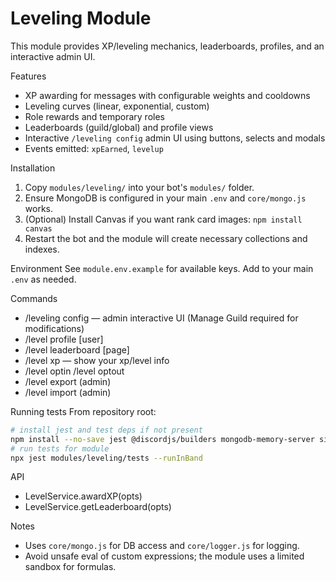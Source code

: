 # Leveling Module

This module provides XP/leveling mechanics, leaderboards, profiles, and an interactive admin UI.

Features
- XP awarding for messages with configurable weights and cooldowns
- Leveling curves (linear, exponential, custom)
- Role rewards and temporary roles
- Leaderboards (guild/global) and profile views
- Interactive `/leveling config` admin UI using buttons, selects and modals
- Events emitted: `xpEarned`, `levelup`

Installation
1. Copy `modules/leveling/` into your bot's `modules/` folder.
2. Ensure MongoDB is configured in your main `.env` and `core/mongo.js` works.
3. (Optional) Install Canvas if you want rank card images: `npm install canvas`
4. Restart the bot and the module will create necessary collections and indexes.

Environment
See `module.env.example` for available keys. Add to your main `.env` as needed.

Commands
- /leveling config — admin interactive UI (Manage Guild required for modifications)
- /level profile [user]
- /level leaderboard [page]
- /level xp — show your xp/level info
- /level optin /level optout
- /level export (admin)
- /level import (admin)

Running tests
From repository root:

```bash
# install jest and test deps if not present
npm install --no-save jest @discordjs/builders mongodb-memory-server sinon
# run tests for module
npx jest modules/leveling/tests --runInBand
```

API
- LevelService.awardXP(opts)
- LevelService.getLeaderboard(opts)

Notes
- Uses `core/mongo.js` for DB access and `core/logger.js` for logging.
- Avoid unsafe eval of custom expressions; the module uses a limited sandbox for formulas.
